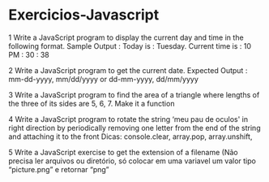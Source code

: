 # Exercicios-Javascript

1 Write a JavaScript program to display the current day and time in the following format.
Sample Output : Today is : Tuesday.
Current time is : 10 PM : 30 : 38

2 Write a JavaScript program to get the current date.
Expected Output :
mm-dd-yyyy, mm/dd/yyyy or dd-mm-yyyy, dd/mm/yyyy

3 Write a JavaScript program to find the area of a triangle where lengths of the three of its sides are 5, 6, 7. Make it a function

4 Write a JavaScript program to rotate the string ‘meu pau de oculos' in right direction by periodically removing one letter from the end of the string and attaching it to the front
Dicas: console.clear, array.pop, array.unshift,

5 Write a JavaScript exercise to get the extension of a filename (Não precisa ler arquivos ou diretório, só colocar em uma variavel um valor tipo “picture.png” e retornar “png”
